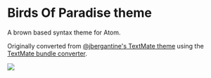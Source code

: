 # Birds Of Paradise theme

A brown based syntax theme for Atom.

Originally converted from [@jbergantine's TextMate theme](https://github.com/jbergantine/Birds-of-Paradise-for-TextMate/blob/master/Birds%20of%20Paradise.tmTheme)
using the [TextMate bundle converter](http://atom.io/docs/latest/converting-a-text-mate-theme).

![](https://raw.github.com/jamischarles/birds-of-paradise/master/preview.png)
